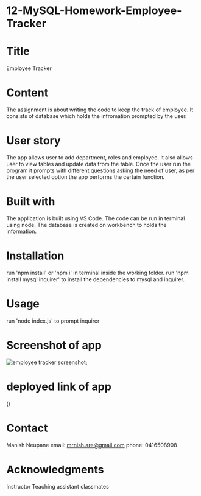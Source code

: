 # 12-MySQL-Homework-Employee-Tracker
# Title
Employee Tracker

# Content
The assignment is about writing the code to keep the track of employee. It consists of database which holds the infromation prompted by the user.


# User story
The app allows user to add department, roles and employee. It also allows user to view tables and update data from the table. Once the user run the program it prompts with different questions asking the need of user, as per the user selected option the app performs the certain function.


# Built with
The application is built using VS Code. The code can be run in terminal using node. The database is created on workbench to holds the information. 

# Installation
 run 'npm install' or 'npm i' in terminal inside the working folder.
 run 'npm install mysql inquirer' to install the dependencies to mysql and inquirer.

# Usage
run 'node index.js' to prompt inquirer

# Screenshot of app
![employee tracker screenshot](.png);

# deployed link of app
()

# Contact
Manish Neupane
email: mrnish.are@gmail.com
phone: 0416508908

# Acknowledgments
Instructor
Teaching assistant 
classmates